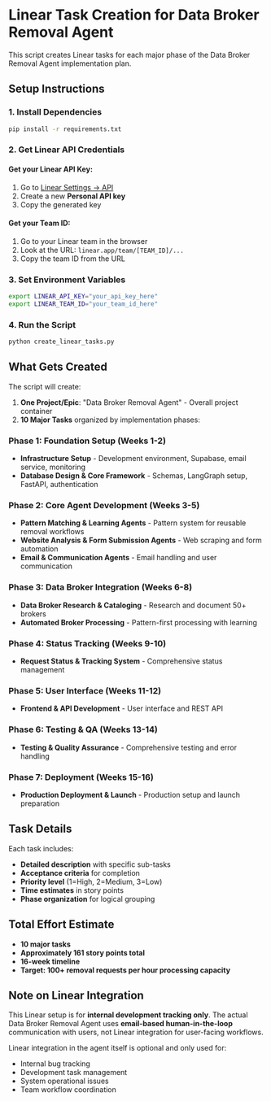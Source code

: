 # Linear Task Creation for Data Broker Removal Agent

This script creates Linear tasks for each major phase of the Data Broker Removal Agent implementation plan.

## Setup Instructions

### 1. Install Dependencies
```bash
pip install -r requirements.txt
```

### 2. Get Linear API Credentials

#### Get your Linear API Key:
1. Go to [Linear Settings → API](https://linear.app/settings/api)
2. Create a new **Personal API key**
3. Copy the generated key

#### Get your Team ID:
1. Go to your Linear team in the browser
2. Look at the URL: `linear.app/team/[TEAM_ID]/...`
3. Copy the team ID from the URL

### 3. Set Environment Variables
```bash
export LINEAR_API_KEY="your_api_key_here"
export LINEAR_TEAM_ID="your_team_id_here"
```

### 4. Run the Script
```bash
python create_linear_tasks.py
```

## What Gets Created

The script will create:

1. **One Project/Epic**: "Data Broker Removal Agent" - Overall project container
2. **10 Major Tasks** organized by implementation phases:

### Phase 1: Foundation Setup (Weeks 1-2)
- **Infrastructure Setup** - Development environment, Supabase, email service, monitoring
- **Database Design & Core Framework** - Schemas, LangGraph setup, FastAPI, authentication

### Phase 2: Core Agent Development (Weeks 3-5)  
- **Pattern Matching & Learning Agents** - Pattern system for reusable removal workflows
- **Website Analysis & Form Submission Agents** - Web scraping and form automation
- **Email & Communication Agents** - Email handling and user communication

### Phase 3: Data Broker Integration (Weeks 6-8)
- **Data Broker Research & Cataloging** - Research and document 50+ brokers
- **Automated Broker Processing** - Pattern-first processing with learning

### Phase 4: Status Tracking (Weeks 9-10)
- **Request Status & Tracking System** - Comprehensive status management

### Phase 5: User Interface (Weeks 11-12)
- **Frontend & API Development** - User interface and REST API

### Phase 6: Testing & QA (Weeks 13-14)
- **Testing & Quality Assurance** - Comprehensive testing and error handling

### Phase 7: Deployment (Weeks 15-16)
- **Production Deployment & Launch** - Production setup and launch preparation

## Task Details

Each task includes:
- **Detailed description** with specific sub-tasks
- **Acceptance criteria** for completion
- **Priority level** (1=High, 2=Medium, 3=Low)
- **Time estimates** in story points
- **Phase organization** for logical grouping

## Total Effort Estimate
- **10 major tasks**
- **Approximately 161 story points total**
- **16-week timeline**
- **Target: 100+ removal requests per hour processing capacity**

## Note on Linear Integration

This Linear setup is for **internal development tracking only**. The actual Data Broker Removal Agent uses **email-based human-in-the-loop** communication with users, not Linear integration for user-facing workflows.

Linear integration in the agent itself is optional and only used for:
- Internal bug tracking
- Development task management  
- System operational issues
- Team workflow coordination